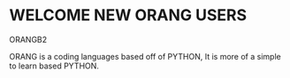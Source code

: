 # WELCOME NEW ORANG USERS



ORANGB2

ORANG is a coding languages based off of PYTHON, It is more of a simple to learn based PYTHON.
